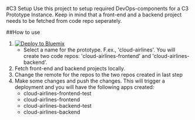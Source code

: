 #C3 Setup
Use this project to setup required DevOps-components for a C3 Prototype Instance. Keep in mind that a front-end and a backend project needs to be fetched from code repo seperately.

##How to use
1. [![Deploy to Bluemix](https://bluemix.net/deploy/button.png)](https://bluemix.net/deploy?repository=https://git.ng.bluemix.net/lars.henrik.nordli/c3-setup)
    - Select a name for the prototype. F.ex., 'cloud-airlines'. You will create two code repos: 'cloud-airlines-frontend' and 'cloud-airlines-backend'. 
2. Fetch front-end and backend projects locally.
3. Change the remote for the repos to the two repos created in last step
4. Make some changes and push the changes. This will trigger a deployment and you will have the following apps created:
    - cloud-airlines-frontend-test
    - cloud-airlines-frontend
    - cloud-airlines-backend-test
    - cloud-airlines-backend